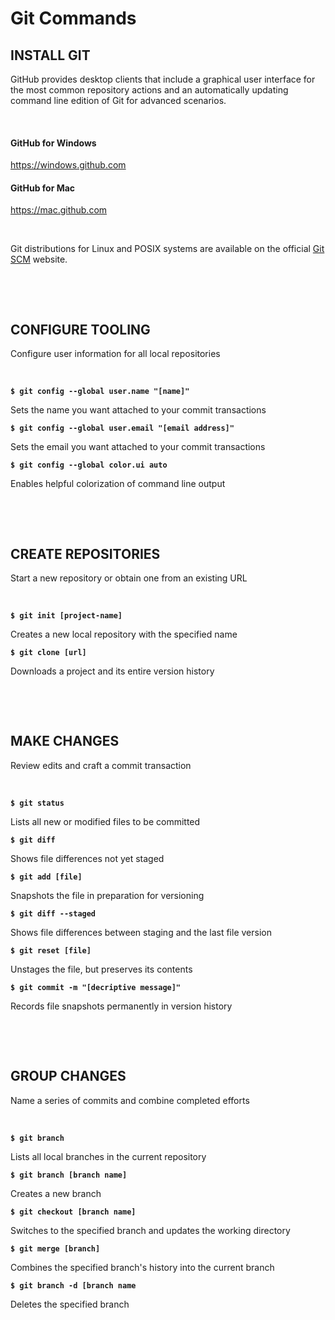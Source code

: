 # **Git Commands**

## **INSTALL GIT**

GitHub provides desktop clients that include a graphical user interface for the most common repository actions and an automatically updating command line edition of Git for advanced scenarios.

&nbsp;

#### **GitHub for Windows**
https://windows.github.com

#### **GitHub for Mac**
https://mac.github.com

&nbsp;

Git distributions for Linux and POSIX systems are available on the official [Git SCM](https://git-scm.com/) website.

&nbsp;

&nbsp;

## **CONFIGURE TOOLING**
Configure user information for all local repositories

&nbsp;

**`$ git config --global user.name "[name]"`**

Sets the name you want attached to your commit transactions

**`$ git config --global user.email "[email address]"`**

Sets the email you want attached to your commit transactions

**`$ git config --global color.ui auto`**

Enables helpful colorization of command line output

&nbsp;

&nbsp;

## **CREATE REPOSITORIES**
Start a new repository or obtain one from an existing URL

&nbsp;

**`$ git init [project-name]`**

Creates a new local repository with the specified name

**`$ git clone [url]`**

Downloads a project and its entire version history

&nbsp;

&nbsp;

## **MAKE CHANGES**
Review edits and craft a commit transaction

&nbsp;

**`$ git status`**

Lists all new or modified files to be committed

**`$ git diff`**

Shows file differences not yet staged

**`$ git add [file]`**

Snapshots the file in preparation for versioning

**`$ git diff --staged`**

Shows file differences between staging and the last file version

**`$ git reset [file]`**

Unstages the file, but preserves its contents

**`$ git commit -m "[decriptive message]"`**

Records file snapshots permanently in version history

&nbsp;

&nbsp;

## **GROUP CHANGES**
Name a series of commits and combine completed efforts

&nbsp;

**`$ git branch`**

Lists all local branches in the current repository

**`$ git branch [branch name]`**

Creates a new branch

**`$ git checkout [branch name]`**

Switches to the specified branch and updates the working directory

**`$ git merge [branch]`**

Combines the specified branch's history into the current branch

**`$ git branch -d [branch name`**

Deletes the specified branch